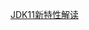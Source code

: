 [JDK11新特性解读](https://www.liaoxuefeng.com/article/0015419379727788f4e146b6fb1409dbaa7ad35db2560fc000)